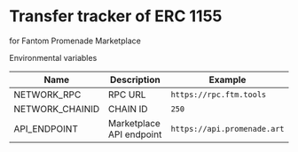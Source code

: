 # Transfer tracker of ERC 1155
for Fantom Promenade Marketplace

Environmental variables

| Name             | Description              | Example                                      |
| ---------------- | ------------------------ | -------------------------------------------- |
| NETWORK_RPC      | RPC URL                  | `https://rpc.ftm.tools`                      |
| NETWORK_CHAINID  | CHAIN ID                 | `250`                                        |
| API_ENDPOINT     | Marketplace API endpoint | `https://api.promenade.art`                  |
